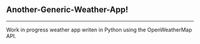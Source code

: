 ## Another-Generic-Weather-App! 

___

Work in progress weather app writen in Python using the OpenWeatherMap API.
